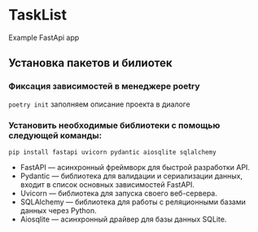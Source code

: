 # TaskList
Example FastApi app 

## Установка пакетов и билиотек 

### Фиксация зависимостей в менеджере poetry

`poetry init`
заполняем описание проекта в диалоге

### Установить необходимые библиотеки с помощью следующей команды:
```
pip install fastapi uvicorn pydantic aiosqlite sqlalchemy
```
- FastAPI — асинхронный фреймворк для быстрой разработки API.
- Pydantic — библиотека для валидации и сериализации данных, входит в список основных зависимостей FastAPI.
- Uvicorn — библиотека для запуска своего веб-сервера.
- SQLAlchemy — библиотека для работы с реляционными базами данных через Python.
- Aiosqlite — асинхронный драйвер для базы данных SQLite.

## 